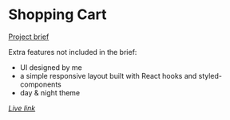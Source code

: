 # Shopping Cart

[Project brief](https://www.theodinproject.com/lessons/node-path-javascript-shopping-cart) 

Extra features not included in the brief: 

- UI designed by me 
- a simple responsive layout built with React hooks and styled-components
- day & night theme 

*[Live link](https://piotrnajda3000.github.io/shopping-cart/)* 
